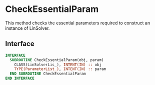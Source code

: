 # CheckEssentialParam

This method checks the essential parameters required to construct an instance of LinSolver.

## Interface

```fortran
INTERFACE
  SUBROUTINE CheckEssentialParam(obj, param)
    CLASS(LinSolverLis_), INTENT(IN) :: obj
    TYPE(ParameterList_), INTENT(IN) :: param
  END SUBROUTINE CheckEssentialParam
END INTERFACE
```
